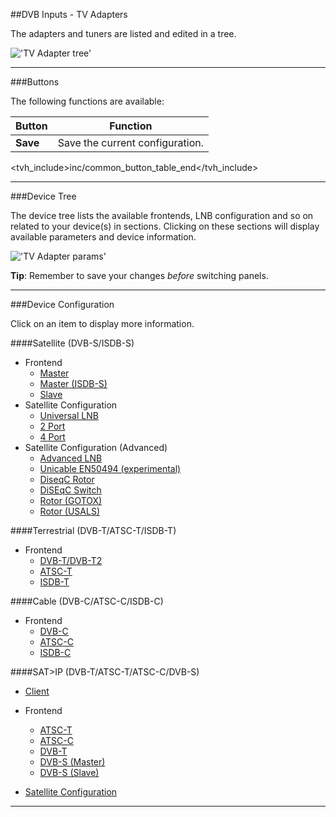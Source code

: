 ##DVB Inputs - TV Adapters

The adapters and tuners are listed and edited in a tree.

!['TV Adapter tree'](static/img/doc/tv_adapters/tree.png)

---

###Buttons

The following functions are available:

Button         | Function
---------------|---------
**Save**       | Save the current configuration.
<tvh_include>inc/common_button_table_end</tvh_include>

---

###Device Tree

The device tree lists the available frontends, LNB configuration and 
so on related to your device(s) in sections. Clicking on these sections 
will display available parameters and device information.

!['TV Adapter params'](static/img/doc/tv_adapters/params.png)

**Tip**: Remember to save your changes *before* switching panels.

---

###Device Configuration

Click on an item to display more information.

####Satellite (DVB-S/ISDB-S)

* Frontend
  - [Master](class/linuxdvb_frontend_dvbs)
  - [Master (ISDB-S)](class/linuxdvb_frontend_isdb_s)
  - [Slave](class/linuxdvb_frontend_dvbs_slave)
* Satellite Configuration
  - [Universal LNB](class/linuxdvb_satconf_lnbonly)
  - [2 Port](class/linuxdvb_satconf_2port)
  - [4 Port](class/linuxdvb_satconf_4port)
* Satellite Configuration (Advanced)
  - [Advanced LNB](class/linuxdvb_satconf_advanced)
  - [Unicable EN50494 (experimental)](class/linuxdvb_satconf_en50494)
  - [DiseqC Rotor](class/linuxdvb_rotor)
  - [DiSEqC Switch](class/linuxdvb_switch)
  - [Rotor (GOTOX)](class/linuxdvb_rotor_gotox)
  - [Rotor (USALS)](class/linuxdvb_rotor_usals)
  
####Terrestrial (DVB-T/ATSC-T/ISDB-T)

* Frontend
  - [DVB-T/DVB-T2](class/linuxdvb_frontend_dvbt)
  - [ATSC-T](class/linuxdvb_frontend_atsc_t)
  - [ISDB-T](class/linuxdvb_frontend_isdb_t)

####Cable (DVB-C/ATSC-C/ISDB-C)

* Frontend
  - [DVB-C](class/linuxdvb_frontend_dvbc)
  - [ATSC-C](class/linuxdvb_frontend_atsc_c)
  - [ISDB-C](class/linuxdvb_frontend_isdb_c)

####SAT>IP (DVB-T/ATSC-T/ATSC-C/DVB-S)

* [Client](class/satip_client)
   
* Frontend
   - [ATSC-T](class/satip_frontend_atsc_t)
   - [ATSC-C](class/satip_frontend_atsc_c)
   - [DVB-T](class/satip_frontend_dvbt)
   - [DVB-S (Master)](class/satip_frontend_dvbs)
   - [DVB-S (Slave)](class/satip_frontend_dvbs_slave)
   
* [Satellite Configuration](class/satip_satconf)

---
